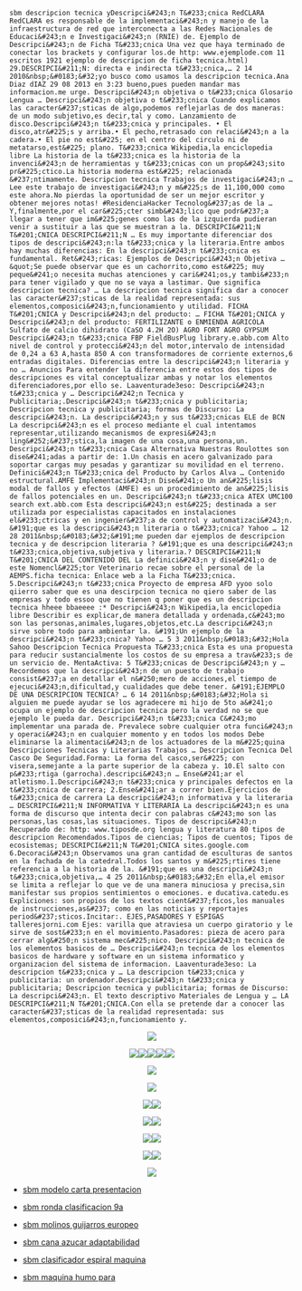 
```
sbm descripcion tecnica yDescripci&#243;n T&#233;cnica RedCLARA RedCLARA es responsable de la implementaci&#243;n y manejo de la infraestructura de red que interconecta a las Redes Nacionales de Educaci&#243;n e Investigaci&#243;n (RNIE) de. Ejemplo de Descripci&#243;n de Ficha T&#233;cnica Una vez que haya terminado de conectar los brackets y configurar los.de http: www.ejemplode.com 11 escritos 1921 ejemplo de descripcion de ficha tecnica.html) 29.DESCRIPCI&#211;N: directa e indirecta t&#233;cnica,… 2 14 2010&nbsp;&#0183;&#32;yo busco como usamos la descripcion tecnica.Ana Diaz dIAZ 29 08 2013 en 3:23 bueno,pues pueden mandar mas informacion.me urge. Descripci&#243;n objetiva o t&#233;cnica Glosario Lengua … Descripci&#243;n objetiva o t&#233;cnica Cuando explicamos las caracter&#237;sticas de algo,podemos reflejarlas de dos maneras: de un modo subjetivo,es decir,tal y como. Lanzamiento de disco.Descripci&#243;n t&#233;cnica y principales. • El disco,atr&#225;s y arriba.• El pecho,retrasado con relaci&#243;n a la cadera.• El pie no est&#225; en el centro del circulo ni de metatarso,est&#225; plano. T&#233;cnica Wikipedia,la enciclopedia libre La historia de la t&#233;cnica es la historia de la invenci&#243;n de herramientas y t&#233;cnicas con un prop&#243;sito pr&#225;ctico.La historia moderna est&#225; relacionada &#237;ntimamente. Descripcion tecnica Trabajos de investigaci&#243;n … Lee este trabajo de investigaci&#243;n y m&#225;s de 11,100,000 como este ahora.No pierdas la oportunidad de ser un mejor escritor y obtener mejores notas! #ResidenciaHacker Tecnolog&#237;as de la … Y,finalmente,por el car&#225;cter simb&#243;lico que podr&#237;a llegar a tener que im&#225;genes como las de la izquierda pudieran venir a sustituir a las que se muestran a la. DESCRIPCI&#211;N T&#201;CNICA DESCRIPCI&#211;N … Es muy importante diferenciar dos tipos de descripci&#243;n:la t&#233;cnica y la literaria.Entre ambos hay muchas diferencias: En la descripci&#243;n t&#233;cnica es fundamental. Ret&#243;ricas: Ejemplos de Descripci&#243;n Objetiva … &quot;Se puede observar que es un cachorrito,como est&#225; muy peque&#241;o necesita muchas atenciones y cari&#241;os,y tambi&#233;n para tener vigilado y que no se vaya a lastimar. Que significa descripcion tecnica? … La descripcion tecnica significa dar a conocer las caracter&#237;sticas de la realidad representada: sus elementos,composici&#243;n,funcionamiento y utilidad. FICHA T&#201;CNICA y Descripci&#243;n del producto: … FICHA T&#201;CNICA y Descripci&#243;n del producto: FERTILIZANTE o ENMIENDA AGRICOLA Sulfato de calcio dihidrato (CaSO 4.2H 2O) AGRO FORT AGRO GYPSUM Descripci&#243;n t&#233;cnica FBP FieldBusPlug library.e.abb.com Alto nivel de control y protecci&#243;n del motor,intervalo de intensidad de 0,24 a 63 A,hasta 850 A con transformadores de corriente externos,6 entradas digitales. Diferencias entre la descripci&#243;n literaria y no … Anuncios Para entender la diferencia entre estos dos tipos de descripciones es vital conceptualizar ambas y notar los elementos diferenciadores,por ello se. Laaventurade3eso: Descripci&#243;n t&#233;cnica y … Descripci&#242;n Tecnica y Publicitaria;.Descripci&#243;n t&#233;cnica y publicitaria; Descripcion tecnica y publicitaria; formas de Discurso: La descripci&#243;n. La descripci&#243;n y sus t&#233;cnicas ELE de BCN La descripci&#243;n es el proceso mediante el cual intentamos representar,utilizando mecanismos de expresi&#243;n ling&#252;&#237;stica,la imagen de una cosa,una persona,un. Descripci&#243;n t&#233;cnica Casa Alternativa Nuestras Roulottes son dise&#241;adas a partir de: 1.Un chasis en acero galvanizado para soportar cargas muy pesadas y garantizar su movilidad en el terreno. Definici&#243;n T&#233;cnica del Producto by Carlos Alva … Contenido estructural.AMFE Implementaci&#243;n Dise&#241;o Un an&#225;lisis modal de fallos y efectos (AMFE) es un procedimiento de an&#225;lisis de fallos potenciales en un. Descripci&#243;n t&#233;cnica ATEX UMC100 search ext.abb.com Esta descripci&#243;n est&#225; destinada a ser utilizada por especialistas capacitados en instalaciones el&#233;ctricas y en ingenier&#237;a de control y automatizaci&#243;n. &#191;que es la descripci&#243;n literaria o t&#233;cnica? Yahoo … 12 28 2011&nbsp;&#0183;&#32;&#191;me pueden dar ejemplos de descripcion tecnica y de descripcion literaria ? &#191;que es una descripci&#243;n t&#233;cnica,objetiva,subjetiva y literaria.? DESCRIPCI&#211;N T&#201;CNICA DEL CONTENIDO DEL La definici&#243;n y dise&#241;o de este Nomencl&#225;tor Veterinario recae sobre el personal de la AEMPS.ficha tecnica: Enlace web a la Ficha T&#233;cnica. 5.Descripci&#243;n t&#233;cnica Proyecto de empresa AFD yyoo solo qiierro saber que es una descirpcion tecnica no qiero saber de las empresas y todo essoo que no tienen q poner que es un descripcion tecnica hheee bbaeeee :* Descripci&#243;n Wikipedia,la enciclopedia libre Describir es explicar,de manera detallada y ordenada,c&#243;mo son las personas,animales,lugares,objetos,etc.La descripci&#243;n sirve sobre todo para ambientar la. &#191;Un ejemplo de la descripci&#243;n t&#233;cnica? Yahoo … 5 3 2011&nbsp;&#0183;&#32;Hola Sahoo Descripcion Tecnica Propuesta T&#233;cnica Esta es una propuesta para reducir sustancialmente los costos de su empresa a trav&#233;s de un servicio de. MentaActiva: 5 T&#233;cnicas de Descripci&#243;n y … Recordemos que la descripci&#243;n de un puesto de trabajo consist&#237;a en detallar el n&#250;mero de acciones,el tiempo de ejecuci&#243;n,dificultad,y cualidades que debe tener. &#191;EJEMPLO DE UNA DESCRIPCION TECNICA? … 6 14 2011&nbsp;&#0183;&#32;Hola si alguien me puede ayudar se los agradecere mi hijo de 5to a&#241;o ocupa un ejemplo de descripcion tecnica pero la verdad no se que ejemplo le pueda dar. Descripci&#243;n t&#233;cnica C&#243;mo implementar una parada de. Prevalece sobre cualquier otra funci&#243;n y operaci&#243;n en cualquier momento y en todos los modos Debe eliminarse la alimentaci&#243;n de los actuadores de la m&#225;quina Descripciones Tecnicas y Literarias Trabajos … Descripcion Tecnica Del Casco De Seguridad.Forma: La forma del casco,ser&#225; con visera,semejante a la parte superior de la cabeza y. 10.El salto con p&#233;rtiga (garrocha).descripci&#243;n … Ense&#241;ar el atletismo.1.Descripci&#243;n t&#233;cnica y principales defectos en la t&#233;cnica de carrera; 2.Ense&#241;ar a correr bien.Ejercicios de t&#233;cnica de carrera La descripci&#243;n informativa y la literaria … DESCRIPCI&#211;N INFORMATIVA Y LITERARIA La descripci&#243;n es una forma de discurso que intenta decir con palabras c&#243;mo son las personas,las cosas,las situaciones. Tipos de descripci&#243;n Recuperado de: http: www.tiposde.org lengua y literatura 80 tipos de descripcion Recomendados.Tipos de ciencias; Tipos de cuentos; Tipos de ecosistemas; DESCRIPCI&#211;N T&#201;CNICA sites.google.com 6.Decoraci&#243;n Observamos una gran cantidad de esculturas de santos en la fachada de la catedral.Todos los santos y m&#225;rtires tiene referencia a la historia de la. &#191;que es una descripci&#243;n t&#233;cnica,objetiva,… 4 25 2011&nbsp;&#0183;&#32;En ella,el emisor se limita a reflejar lo que ve de una manera minuciosa y precisa,sin manifestar sus propios sentimientos o emociones. e ducativa.catedu.es Expliciones: son propios de los textos cient&#237;ficos,los manuales de instrucciones,as&#237; como en las noticias y reportajes period&#237;sticos.Incitar:. EJES,PASADORES Y ESPIGAS talleresjorni.com Ejes: varilla que atraviesa un cuerpo giratorio y le sirve de sost&#233;n en el movimiento.Pasadores: pieza de acero para cerrar alg&#250;n sistema mec&#225;nico. Descripci&#243;n tecnica de los elementos basicos de … Descripci&#243;n tecnica de los elementos basicos de hardware y software en un sistema informatico y organizacion del sistema de informacion. Laaventurade3eso: La descripcion t&#233;cnica y … La descripcion t&#233;cnica y publicitaria: un ordenador.Descripci&#243;n t&#233;cnica y publicitaria; Descripcion tecnica y publicitaria; formas de Discurso: La descripci&#243;n. El texto descriptivo Materiales de Lengua y … LA DESCRIPCI&#211;N T&#201;CNICA.Con ella se pretende dar a conocer las caracter&#237;sticas de la realidad representada: sus elementos,composici&#243;n,funcionamiento y. 
```

<div align="center">

<a href="https://es-crusher.shibang-china.com/github&k=sbm+descripcion+tecnica+y"><img src="https://static.shibang-china.com/es/crusher/logo.jpg"></a>

<a href="https://es-crusher.shibang-china.com/github&k=sbm+descripcion+tecnica+y"><img src="https://static.shibang-china.com/es/crusher/index.jpg"></a><a href="https://es-crusher.shibang-china.com/material.htmlgithub&k=sbm+descripcion+tecnica+y"><img src="https://static.shibang-china.com/es/crusher/material.jpg"></a><a href="https://es-crusher.shibang-china.com/application.htmlgithub&k=sbm+descripcion+tecnica+y"><img src="https://static.shibang-china.com/es/crusher/application.jpg"></a><a href="https://es-crusher.shibang-china.com/aboutus.htmlgithub&k=sbm+descripcion+tecnica+y"><img src="https://static.shibang-china.com/es/crusher/aboutus.jpg"></a><a href="https://es-crusher.shibang-china.com/contact.htmlgithub&k=sbm+descripcion+tecnica+y"><img src="https://static.shibang-china.com/es/crusher/contact.jpg"></a>

<a href="https://es-crusher.shibang-china.com/github&k=sbm+descripcion+tecnica+y"><img src="https://static.shibang-china.com/es/crusher/banner.jpg"></a>

<a href="https://swt.shibang-china.com/github&k=sbm+descripcion+tecnica+y"><img src="https://static.shibang-china.com/es/crusher/text.jpg"></a>

<a href="https://swt.shibang-china.com/github&k=sbm+descripcion+tecnica+y"><img src="https://static.shibang-china.com/es/crusher/chat.jpg"></a><a href="https://es-crusher.shibang-china.com/contact.htmlgithub&k=sbm+descripcion+tecnica+y"><img src="https://static.shibang-china.com/es/crusher/message.jpg"></a>

<a href="https://es-crusher.shibang-china.com/products/pe.htmlgithub&k=sbm+descripcion+tecnica+y"><img src="https://static.shibang-china.com/es/crusher/pe.jpg"></a><a href="https://es-crusher.shibang-china.com/products/pf.htmlgithub&k=sbm+descripcion+tecnica+y"><img src="https://static.shibang-china.com/es/crusher/pf.jpg"></a>

<a href="https://es-crusher.shibang-china.com/products/hpt.htmlgithub&k=sbm+descripcion+tecnica+y"><img src="https://static.shibang-china.com/es/crusher/hpt.jpg"></a><a href="https://es-crusher.shibang-china.com/products/vsi.htmlgithub&k=sbm+descripcion+tecnica+y"><img src="https://static.shibang-china.com/es/crusher/vsi.jpg"></a>

<a href="https://es-crusher.shibang-china.com/products/klv.htmlgithub&k=sbm+descripcion+tecnica+y"><img src="https://static.shibang-china.com/es/crusher/klv.jpg"></a><a href="https://es-crusher.shibang-china.com/products/portable.htmlgithub&k=sbm+descripcion+tecnica+y"><img src="https://static.shibang-china.com/es/crusher/portable.jpg"></a>

<a href="https://swt.shibang-china.com/github&k=sbm+descripcion+tecnica+y"><img src="https://static.shibang-china.com/es/crusher/case.jpg"></a>

</div>


* [sbm modelo carta presentacion](sbm%20modelo%20carta%20presentacion.md)

* [sbm ronda clasificacion 9a](sbm%20ronda%20clasificacion%209a.md)

* [sbm molinos guijarros europeo](sbm%20molinos%20guijarros%20europeo.md)

* [sbm cana azucar adaptabilidad](sbm%20cana%20azucar%20adaptabilidad.md)

* [sbm clasificador espiral maquina](sbm%20clasificador%20espiral%20maquina.md)

* [sbm maquina humo para](sbm%20maquina%20humo%20para.md)